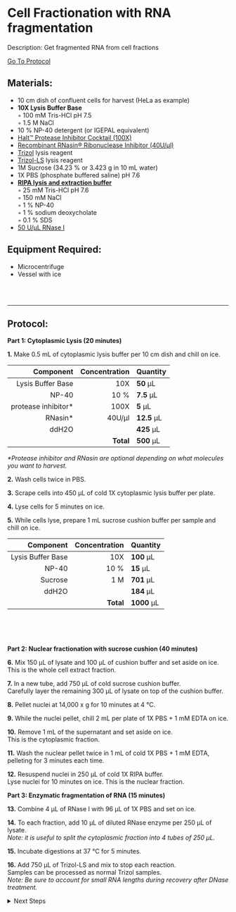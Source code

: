 Cell Fractionation with RNA fragmentation
================================================================================
Description: Get fragmented RNA from cell fractions

[Go To Protocol](#protocol)

Materials:
--------------------------------------------------------------------------------
  * 10 cm dish of confluent cells for harvest (HeLa as example) 
  * **10X Lysis Buffer Base**  
    ◦ 100 mM Tris-HCl pH 7.5  
    ◦ 1.5 M NaCl
  * 10 % NP-40 detergent (or IGEPAL equivalent)
  * [Halt™ Protease Inhibitor Cocktail (100X)](https://www.thermofisher.com/order/catalog/product/78438)
  * [Recombinant RNasin® Ribonuclease Inhibitor (40U/µl)](https://www.promega.com/products/rna-analysis/rnase-inhibitor-rna-protection/rnasin-ribonuclease-inhibitor/?catNum=N2515)
  * [Trizol](https://www.thermofisher.com/order/catalog/product/15596026) lysis reagent
  * [Trizol-LS](https://www.thermofisher.com/order/catalog/product/10296010) lysis reagent
  * 1M Sucrose (34.23 % or 3.423 g in 10 mL water)
  * 1X PBS (phosphate buffered saline) pH 7.6
  * **[RIPA lysis and extraction buffer](https://www.thermofisher.com/order/catalog/product/89900)**  
    ◦ 25 mM Tris-HCl pH 7.6  
    ◦ 150 mM NaCl    
    ◦ 1 % NP-40  
    ◦ 1 % sodium deoxycholate  
    ◦ 0.1 % SDS    
  * [50 U/µL RNase I](https://www.neb.com/en-us/products/m0243-rnase-if)  
    
Equipment Required:
--------------------------------------------------------------------------------
  * Microcentrifuge
  * Vessel with ice

<br/><br/>
___
Protocol:
--------------------------------------------------------------------------------

**Part 1: Cytoplasmic Lysis (20 minutes)**  

**1.** Make 0.5 mL of cytoplasmic lysis buffer per 10 cm dish and chill on ice.

  | Component | Concentration | Quantity | 
  | ---------: | ---------: | :---------- |
  | Lysis Buffer Base | 10X | **50**  µL | 
  | NP-40 | 10 % | **7.5**  µL |
  | protease inhibitor* | 100X | **5**  µL |
  | RNasin* | 40U/µl | **12.5**  µL |  
  | ddH2O || **425**  µL |
  || **Total** | **500** µL |

  _*Protease inhibitor and RNasin are optional depending on what molecules you want to harvest._

**2.** Wash cells twice in PBS.

**3.** Scrape cells into 450 µL of cold 1X cytoplasmic lysis buffer per plate.

**4.** Lyse cells for 5 minutes on ice.

**5.** While cells lyse, prepare 1 mL sucrose cushion buffer per sample and chill on ice.

  | Component | Concentration | Quantity | 
  | ---------: | ---------: | :---------- |
  | Lysis Buffer Base | 10X | **100**  µL | 
  | NP-40 | 10 % | **15**  µL |
  | Sucrose | 1 M | **701**  µL |
  | ddH2O || **184**  µL |
  || **Total** | **1000** µL |

<br/><br/><br/>

**Part 2: Nuclear fractionation with sucrose cushion (40 minutes)** 

**6.** Mix 150 µL of lysate and 100 µL of cushion buffer and set aside on ice. <br/> This is the whole cell extract fraction.

**7.** In a new tube, add 750 µL of cold sucrose cushion buffer. <br/> Carefully layer the remaining 300 µL of lysate on top of the cushion buffer.

**8.** Pellet nuclei at 14,000 x g for 10 minutes at 4 °C.

**9.** While the nuclei pellet, chill 2 mL per plate of 1X PBS + 1 mM EDTA on ice. 

**10.** Remove 1 mL of the supernatant and set aside on ice. <br/> This is the cytoplasmic fraction.

**11.** Wash the nuclear pellet twice in 1 mL of cold 1X PBS + 1 mM EDTA, <br/> pelleting for 3 minutes each time.
  
**12.** Resuspend nuclei in 250 µL of cold 1X RIPA buffer. <br/> Lyse nuclei for 10 minutes on ice. This is the nuclear fraction.

**Part 3: Enzymatic fragmentation of RNA (15 minutes)** 

**13.** Combine 4 µL of RNase I with 96 µL of 1X PBS and set on ice. 

**14.** To each fraction, add 10 µL of diluted RNase enzyme per 250 µL of lysate. <br/> _Note: it is useful to split the cytoplasmic fraction into 4 tubes of 250 µL._

**15.** Incubate digestions at 37 °C for 5 minutes.

**16.** Add 750 µL of Trizol-LS and mix to stop each reaction. <br/> Samples can be processed as normal Trizol samples.
 <br/> _Note: Be sure to account for small RNA lengths during recovery after DNase treatment._



<details>
  <summary>Next Steps</summary>

</p> <a href="./OOPS-RNP.md">
OOPS RNP enrichment</a>

</details>
